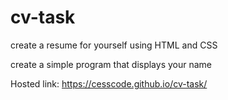 # cv-task

create a resume for yourself using HTML and CSS

create a simple program that displays your name

Hosted link: https://cesscode.github.io/cv-task/
